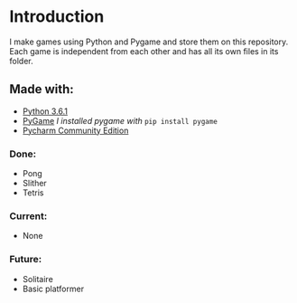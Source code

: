 # Introduction
I make games using Python and Pygame and store them on this repository.
Each game is independent from each other and has all its own files in its folder.

## Made with:
* [Python 3.6.1](https://www.python.org/downloads/)
* [PyGame](https://www.pygame.org/news) *I installed pygame with* `pip install pygame`
* [Pycharm Community Edition](https://www.jetbrains.com/pycharm/download)

### Done:
* Pong
* Slither
* Tetris

### Current:
* None

### Future:
* Solitaire
* Basic platformer
